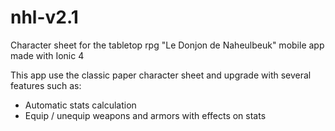 # nhl-v2.1
Character sheet for the tabletop rpg "Le Donjon de Naheulbeuk" mobile app made with Ionic 4

This app use the classic paper character sheet and upgrade with several features such as:

- Automatic stats calculation
- Equip / unequip weapons and armors with effects on stats
